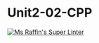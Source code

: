 # Unit2-02-CPP
[![Ms Raffin's Super Linter](https://github.com/ICS3U-C-Programming-TonyG/Unit2-02-CPP/workflows/Mr%20Coxall's%20Super%20Linter/badge.svg)](https://github.com/ICS3U-C-Programming-TonyG/Unit2-02-CPP/actions/)
